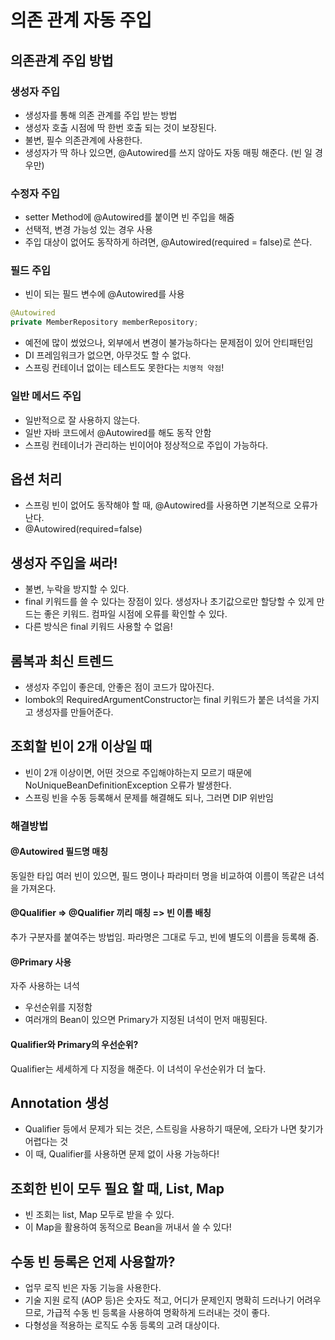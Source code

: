 # 의존 관계 자동 주입

## 의존관계 주입 방법
### 생성자 주입
- 생성자를 통해 의존 관계를 주입 받는 방법
- 생성자 호출 시점에 딱 한번 호출 되는 것이 보장된다.
- 불변, 필수 의존관계에 사용한다.
- 생성자가 딱 하나 있으면, @Autowired를 쓰지 않아도 자동 매핑 해준다. (빈 일 경우만)

### 수정자 주입
- setter Method에 @Autowired를 붙이면 빈 주입을 해줌
- 선택적, 변경 가능성 있는 경우 사용
- 주입 대상이 없어도 동작하게 하려면, @Autowired(required = false)로 쓴다.

### 필드 주입
- 빈이 되는 필드 변수에 @Autowired를 사용
``` java
@Autowired
private MemberRepository memberRepository;
```
- 예전에 많이 썼었으나, 외부에서 변경이 불가능하다는 문제점이 있어 안티패턴임
- DI 프레임워크가 없으면, 아무것도 할 수 없다.
- 스프링 컨테이너 없이는 테스트도 못한다는 `치명적 약점`!

### 일반 메서드 주입
- 일반적으로 잘 사용하지 않는다.
- 일반 자바 코드에서 @Autowired를 해도 동작 안함
- 스프링 컨테이너가 관리하는 빈이어야 정상적으로 주입이 가능하다.

## 옵션 처리
- 스프링 빈이 없어도 동작해야 할 때, @Autowired를 사용하면 기본적으로 오류가 난다.
- @Autowired(required=false)

## 생성자 주입을 써라!
- 불변, 누락을 방지할 수 있다.
- final 키워드를 쓸 수 있다는 장점이 있다. 생성자나 초기값으로만 할당할 수 있게 만드는 좋은 키워드. 컴파일 시점에 오류를 확인할 수 있다.
- 다른 방식은 final 키워드 사용할 수 없음!

## 롬복과 최신 트렌드
- 생성자 주입이 좋은데, 안좋은 점이 코드가 많아진다.
- lombok의 RequiredArgumentConstructor는 final 키워드가 붙은 녀석을 가지고 생성자를 만들어준다.

## 조회할 빈이 2개 이상일 때
- 빈이 2개 이상이면, 어떤 것으로 주입해야하는지 모르기 때문에 NoUniqueBeanDefinitionException 오류가 발생한다.
- 스프링 빈을 수동 등록해서 문제를 해결해도 되나, 그러면 DIP 위반임

### 해결방법
#### @Autowired 필드명 매칭
동일한 타입 여러 빈이 있으면, 필드 명이나 파라미터 명을 비교하여 이름이 똑같은 녀석을 가져온다.
#### @Qualifier => @Qualifier 끼리 매칭 => 빈 이름 배칭
추가 구분자를 붙여주는 방법임. 파라명은 그대로 두고, 빈에 별도의 이름을 등록해 줌.
#### @Primary 사용
자주 사용하는 녀석
- 우선순위를 지정함
- 여러개의 Bean이 있으면 Primary가 지정된 녀석이 먼저 매핑된다.

#### Qualifier와 Primary의 우선순위?
Qualifier는 세세하게 다 지정을 해준다. 이 녀석이 우선순위가 더 높다.

## Annotation 생성
- Qualifier 등에서 문제가 되는 것은, 스트링을 사용하기 때문에, 오타가 나면 찾기가 어렵다는 것
- 이 때, Qualifier를 사용하면 문제 없이 사용 가능하다!

## 조회한 빈이 모두 필요 할 때, List, Map
- 빈 조회는 list, Map 모두로 받을 수 있다.
- 이 Map을 활용하여 동적으로 Bean을 꺼내서 쓸 수 있다!

## 수동 빈 등록은 언제 사용할까?
- 업무 로직 빈은 자동 기능을 사용한다.
-  기술 지원 로직 (AOP 등)은 숫자도 적고, 어디가 문제인지 명확히 드러나기 어려우므로, 가급적 수동 빈 등록을 사용하여 명확하게 드러내는 것이 좋다.
- 다형성을 적용하는 로직도 수동 등록의 고려 대상이다.